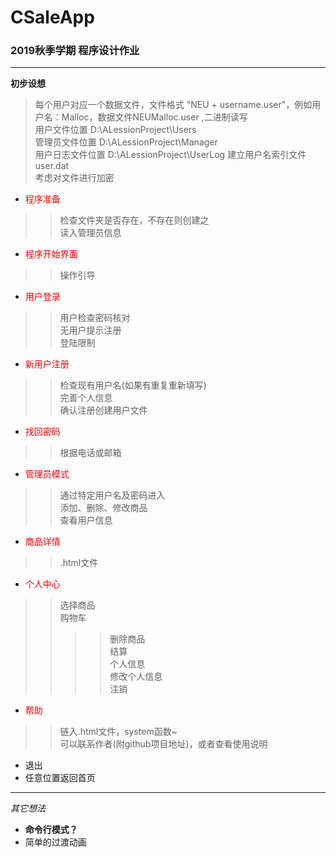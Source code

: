 # CSaleApp
### 2019秋季学期 程序设计作业
******

**初步设想**
> 每个用户对应一个数据文件，文件格式 "NEU + username.user"，例如用户名：Malloc，数据文件NEUMalloc.user  ,二进制读写  
> 用户文件位置 D:\\ALessionProject\\Users  
> 管理员文件位置 D:\\ALessionProject\\Manager  
> 用户日志文件位置 D:\\ALessionProject\\UserLog
> 建立用户名索引文件 user.dat  
> 考虑对文件进行加密  
* <font color=red>程序准备</font>
>> 检查文件夹是否存在，不存在则创建之  
>> 读入管理员信息
* <font color=red>程序开始界面</font>
>> 操作引导
* <font color=red>用户登录</font>
>> 用户检查密码核对  
>> 无用户提示注册  
>> 登陆限制  

* <font color=red>新用户注册</font>
>> 检查现有用户名(如果有重复重新填写)  
>> 完善个人信息  
>> 确认注册创建用户文件
* <font color=red>找回密码</font>  
>> 根据电话或邮箱
* <font color=red>管理员模式</font>
>> 通过特定用户名及密码进入  
>> 添加、删除、修改商品  
>> 查看用户信息
* <font color=red>商品详情</font>
>> .html文件
* <font color=red>个人中心</font>
>> 选择商品  
>> 购物车  
>>>> 删除商品  
>>>> 结算  
>> 个人信息  
>>>> 修改个人信息  
>>>> 注销  
* <font color=red>帮助</font>
>> 链入.html文件，system函数~  
>> 可以联系作者(附github项目地址)，或者查看使用说明  
* 退出
* 任意位置返回首页

*******  

*其它想法*
* **命令行模式？**
* 简单的过渡动画

